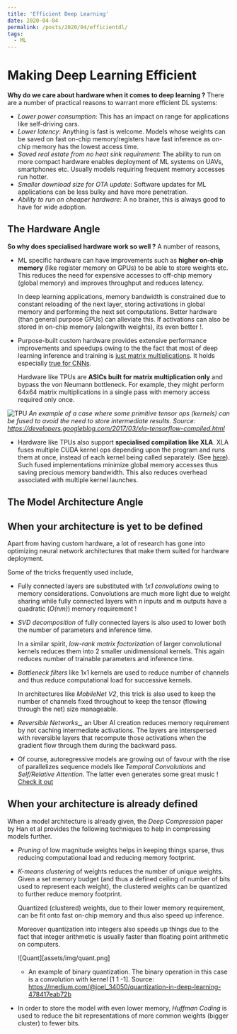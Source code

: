 ```yaml
---
title: 'Efficient Deep Learning'
date: 2020-04-04
permalink: /posts/2020/04/efficientdl/
tags:
  - ML
---
```


Making Deep Learning Efficient
======


__Why do we care about hardware when it comes to deep learning ?__
There are a number of practical reasons to warrant more efficient DL systems:
* _Lower power consumption_: This has an impact on range for applications like self-driving cars.
* _Lower latency_: Anything is fast is welcome. Models whose weights can be saved on fast on-chip memory/registers have fast inference as on-chip memory has the lowest access time.
* _Saved real estate from no heat sink requirement_: The ability to run on more compact hardware enables deployment of ML systems on UAVs, smartphones etc. Usually models requiring frequent memory accesses run hotter.
* _Smaller download size for OTA update_: Software updates for ML applications can be less bulky and have more penetration.
* _Ability to run on cheaper hardware_: A no brainer, this is always good to have for wide adoption.

The Hardware Angle
------

__So why does specialised hardware work so well ?__
A number of reasons,
* ML specific hardware can have improvements such as **higher on-chip memory** (like register memory on GPUs) to be able to store weights etc. This reduces the need for expensive accesses to off-chip memory (global memory) and improves throughput and reduces latency.

    In deep learning applications, memory bandwidth is constrained due to constant reloading of the next layer, storing activations in global memory and performing the next set computations. Better hardware (than general purpose GPUs) can alleviate this. If activations can also be stored in on-chip memory (alongwith weights), its even better !.

* Purpose-built custom hardware provides extensive performance improvements and speedups owing to the the fact that most of deep learning inference and training is [just matrix multiplications](https://danieltakeshi.github.io/2017/01/21/understanding-higher-order-local-gradient-computation-for-backpropagation-in-deep-neural-networks/). It holds especially [true for CNNs](https://danieltakeshi.github.io/2019/03/09/conv-matmul/).

    Hardware like TPUs are **ASICs built for matrix multiplication only** and bypass the von Neumann bottleneck. For example, they might perform 64x64 matrix multiplications in a single pass with memory access required only once.

![TPU](https://2.bp.blogspot.com/-yhjY3pc6oow/WLRn2z4mPBI/AAAAAAAACcU/t_EAR6QMwQQkTBPftJQEonaB2DMbRXmXwCLcB/s1600/Screen%2BShot%2B2017-02-27%2Bat%2B9.54.12%2BAM.png)
*An example of a case where some primitive tensor ops (kernels) can be fused to avoid the need to store intermediate results. Source: https://developers.googleblog.com/2017/03/xla-tensorflow-compiled.html*

* Hardware like TPUs also support **specialised compilation like XLA**. XLA fuses multiple CUDA kernel ops depending upon the program and runs them at once, instead of each kernel being called separately. (See [here](https://developers.googleblog.com/2017/03/xla-tensorflow-compiled.html)). Such fused implementations minimize global memory accesses thus saving precious memory bandwidth. This also reduces overhead associated with multiple kernel launches.

The Model Architecture Angle
--------

## When your architecture is yet to be defined

Apart from having custom hardware, a lot of research has gone into optimizing neural network architectures that make them suited for hardware deployment.

Some of the tricks frequently used include,
* Fully connected layers are substituted with _1x1 convolutions_ owing to memory considerations. Convolutions are much more light due to weight sharing while fully connected layers with n inputs and m outputs have a quadratic (*O(nm)*) memory requirement !

* _SVD decomposition_ of fully connected layers is also used to lower both the number of parameters and inference time.

    In a similar spirit, _low-rank matrix factorization_ of larger convolutional kernels reduces them into 2 smaller unidimensional kernels. This again reduces number of trainable parameters and inference time.

* _Bottleneck filters_ like 1x1 kernels are used to reduce number of channels and thus reduce computational load for successive kernels.

    In architectures like _MobileNet V2_, this trick is also used to keep the number of channels fixed throughout to keep the tensor (flowing through the net) size manageable.

* _Reversible Networks__, an Uber AI creation reduces memory requirement by not caching intermediate activations. The layers are interspersed with reversible layers that recompute those activations when the gradient flow through them during the backward pass.

* Of course, autoregressive models are growing out of favour with the rise of parallelizes sequence models like _Temporal Convolutions_ and _Self/Relative Attention_. The latter even generates some great music ! [Check it out](https://magenta.tensorflow.org/music-transformer)

## When your architecture is already defined

When a model architecture is already given, the _Deep Compression_ paper by Han et al provides the following techniques to help in compressing models further.

* _Pruning_ of low magnitude weights helps in keeping things sparse, thus reducing computational load and reducing memory footprint.

* _K-means clustering_ of weights reduces the number of unique weights. Given a set memory budget (and thus a defined ceiling of number of bits used to represent each weight), the clustered weights can be quantized to further reduce memory footprint.

    Quantized (clustered) weights, due to their lower memory requirement, can be fit onto fast on-chip memory and thus also speed up inference.

    Moreover quantization into integers also speeds up things due to the fact that integer arithmetic is usually faster than floating point arithmetic on computers.

    ![Quant][assets/img/quant.png]
    * An example of binary quantization. The binary operation in this case is a convolution with kernel [1 1 -1]. Source: https://medium.com/@joel_34050/quantization-in-deep-learning-478417eab72b

* In order to store the model with even lower memory, _Huffman Coding_ is used to reduce the bit representations of more common weights (bigger cluster) to fewer bits.


